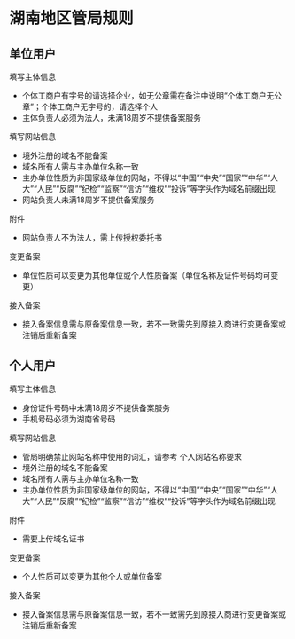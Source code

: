 # 湖南地区管局规则

## 单位用户

填写主体信息

* 个体工商户有字号的请选择企业，如无公章需在备注中说明“个体工商户无公章”；个体工商户无字号的，请选择个人
* 主体负责人必须为法人，未满18周岁不提供备案服务

填写网站信息

* 境外注册的域名不能备案
* 域名所有人需与主办单位名称一致
* 主办单位性质为非国家级单位的网站，不得以“中国”“中央”“国家”“中华”“人大”“人民”“反腐”“纪检”“监察”“信访”“维权”“投诉”等字头作为域名前缀出现
* 网站负责人未满18周岁不提供备案服务

附件
* 网站负责人不为法人，需上传授权委托书

变更备案

* 单位性质可以变更为其他单位或个人性质备案（单位名称及证件号码均可变更）

接入备案

* 接入备案信息需与原备案信息一致，若不一致需先到原接入商进行变更备案或注销后重新备案

## 个人用户

填写主体信息

* 身份证件号码中未满18周岁不提供备案服务
* 手机号码必须为湖南省号码

填写网站信息

* 管局明确禁止网站名称中使用的词汇，请参考 个人网站名称要求
* 境外注册的域名不能备案
* 域名所有人需与主办单位名称一致
* 主办单位性质为非国家级单位的网站，不得以“中国”“中央”“国家”“中华”“人大”“人民”“反腐”“纪检”“监察”“信访”“维权”“投诉”等字头作为域名前缀出现

附件
* 需要上传域名证书

变更备案

* 个人性质可以变更为其他个人或单位备案
 
接入备案

* 接入备案信息需与原备案信息一致，若不一致需先到原接入商进行变更备案或注销后重新备案


